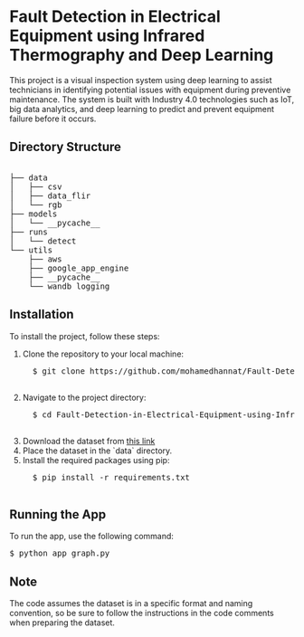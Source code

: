 <h1>Fault Detection in Electrical Equipment using Infrared Thermography and Deep Learning</h1>

<p>This project is a visual inspection system using deep learning to assist technicians in identifying potential issues with equipment during preventive maintenance. The system is built with Industry 4.0 technologies such as IoT, big data analytics, and deep learning to predict and prevent equipment failure before it occurs.</p>

<h2>Directory Structure</h2>

<pre>

├── data
│   ├── csv
│   ├── data_flir
│   └── rgb
├── models
│   └── __pycache__
├── runs
│   └── detect
└── utils
    ├── aws
    ├── google_app_engine
    ├── __pycache__
    └── wandb_logging
</pre>

<h2>Installation</h2>

<p>To install the project, follow these steps:</p>

<ol>
  <li>Clone the repository to your local machine:<br>
  <pre>
  $ git clone https://github.com/mohamedhannat/Fault-Detection-in-Electrical-Equipment-using-Infrared-Thermography-and-Deep-Learning.git
  </pre></li>

  <li>Navigate to the project directory:<br>
  <pre>
  $ cd Fault-Detection-in-Electrical-Equipment-using-Infrared-Thermography-and-Deep-Learning
  </pre></li>

  <li>Download the dataset from <a href="https://drive.google.com/file/d/1BzfybGG1swTHTa-LB7nqrLLTRcnjJ-WE/view?usp=sharing">this link</a></li>

  <li>Place the dataset in the `data` directory.</li>

  <li>Install the required packages using pip:<br>
  <pre>
  $ pip install -r requirements.txt
  </pre></li>
</ol>

<h2>Running the App</h2>

<p>To run the app, use the following command:<br>
<pre>
$ python app_graph.py
</pre></p>

<h2>Note</h2>

<p>The code assumes the dataset is in a specific format and naming convention, so be sure to follow the instructions in the code comments when preparing the dataset.</p>
